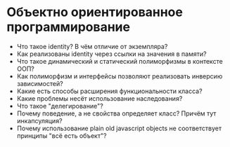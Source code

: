 # Объектно ориентированное программирование 

* Что такое identity? В чём отличие от экземпляра?
* Как реализованы identity через ссылки на значения в памяти?
* Что такое динамический и статический полиморфизмы в контексте ООП?
* Как полиморфизм и интерфейсы позволяют реализовать инверсию зависимостей?
* Какие есть способы расширения функциональности класса?
* Какие проблемы несёт использование наследования?
* Что такое "делегирование"?
* Почему поведение, а не свойства определяет класс? Причём тут инкапсуляция?
* Почему использование plain old javascript objects не соответствует принципы "всё есть объект"?